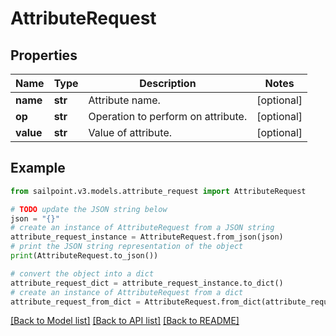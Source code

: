 # AttributeRequest


## Properties

Name | Type | Description | Notes
------------ | ------------- | ------------- | -------------
**name** | **str** | Attribute name. | [optional] 
**op** | **str** | Operation to perform on attribute. | [optional] 
**value** | **str** | Value of attribute. | [optional] 

## Example

```python
from sailpoint.v3.models.attribute_request import AttributeRequest

# TODO update the JSON string below
json = "{}"
# create an instance of AttributeRequest from a JSON string
attribute_request_instance = AttributeRequest.from_json(json)
# print the JSON string representation of the object
print(AttributeRequest.to_json())

# convert the object into a dict
attribute_request_dict = attribute_request_instance.to_dict()
# create an instance of AttributeRequest from a dict
attribute_request_from_dict = AttributeRequest.from_dict(attribute_request_dict)
```
[[Back to Model list]](../README.md#documentation-for-models) [[Back to API list]](../README.md#documentation-for-api-endpoints) [[Back to README]](../README.md)


